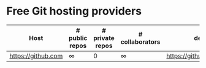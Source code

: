 Free Git hosting providers
==========================

| Host | # public repos | # private repos | # collaborators | details |
| ---- | -------------------------- | -------------------------- | --------------------------- | ------- |
| https://github.com | ∞ | 0 | ∞ | https://github.com/pricing |
